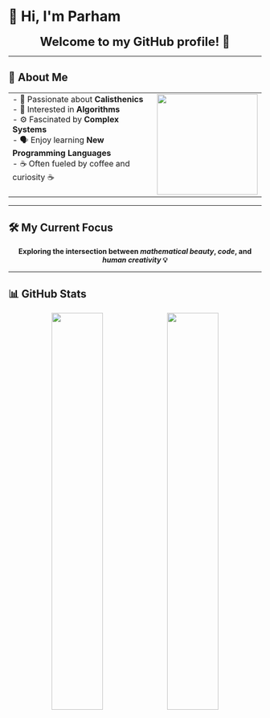 # 👋 Hi, I'm Parham  

<p align="center">
  <b style="font-size:24px;">Welcome to my GitHub profile! 🚀</b>
</p>

---

## 💫 About Me

<table>
<tr>
<td valign="top">
- 💪 Passionate about <b>Calisthenics</b><br>
- 🧠 Interested in <b>Algorithms</b><br>
- ⚙️ Fascinated by <b>Complex Systems</b><br>
- 🗣️ Enjoy learning <b>New Programming Languages</b><br>
- ☕ Often fueled by coffee and curiosity ☕
</td>
<td valign="top" align="center">
  <img src="https://media.giphy.com/media/l0HlQ7LRalZ2Rdb0g/giphy.gif" width="200" />
</td>
</tr>
</table>

---

## 🛠️ My Current Focus
<p align="center">
  <b>Exploring the intersection between <i>mathematical beauty</i>, <i>code</i>, and <i>human creativity</i> 💡</b>
</p>

---

## 📊 GitHub Stats

<p align="center">
  <img src="https://github-readme-stats.vercel.app/api?username=aFkmoddev&show_icons=true&theme=dracula&count_private=true" width="45%" />
  <img src="https://github-readme-stats.vercel.app/api/top-langs/?username=aFkmoddev&layout=compact&theme=dracula" width="45%" />
</p>
